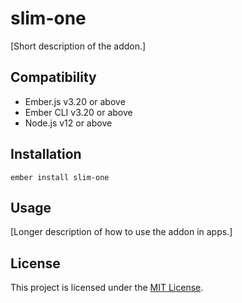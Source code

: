 slim-one
==============================================================================

[Short description of the addon.]


Compatibility
------------------------------------------------------------------------------

* Ember.js v3.20 or above
* Ember CLI v3.20 or above
* Node.js v12 or above


Installation
------------------------------------------------------------------------------

```
ember install slim-one
```


Usage
------------------------------------------------------------------------------

[Longer description of how to use the addon in apps.]


License
------------------------------------------------------------------------------

This project is licensed under the [MIT License](LICENSE.md).
